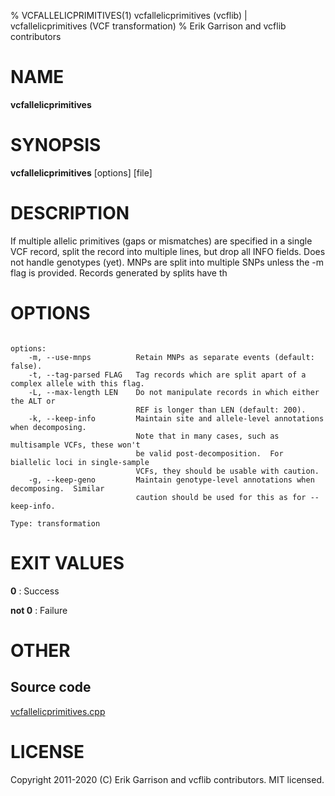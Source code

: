 % VCFALLELICPRIMITIVES(1) vcfallelicprimitives (vcflib) | vcfallelicprimitives (VCF transformation)
% Erik Garrison and vcflib contributors

# NAME

**vcfallelicprimitives**

# SYNOPSIS

**vcfallelicprimitives** [options] [file]

# DESCRIPTION

If multiple allelic primitives (gaps or mismatches) are specified in a single VCF record, split the record into multiple lines, but drop all INFO fields. Does not handle genotypes (yet). MNPs are split into multiple SNPs unless the -m flag is provided. Records generated by splits have th



# OPTIONS

```

options:
    -m, --use-mnps          Retain MNPs as separate events (default: false).
    -t, --tag-parsed FLAG   Tag records which are split apart of a complex allele with this flag.
    -L, --max-length LEN    Do not manipulate records in which either the ALT or
                            REF is longer than LEN (default: 200).
    -k, --keep-info         Maintain site and allele-level annotations when decomposing.
                            Note that in many cases, such as multisample VCFs, these won't
                            be valid post-decomposition.  For biallelic loci in single-sample
                            VCFs, they should be usable with caution.
    -g, --keep-geno         Maintain genotype-level annotations when decomposing.  Similar
                            caution should be used for this as for --keep-info.

Type: transformation

```





# EXIT VALUES

**0**
: Success

**not 0**
: Failure

# OTHER

## Source code

[vcfallelicprimitives.cpp](https://github.com/vcflib/vcflib/blob/master/src/vcfallelicprimitives.cpp)

# LICENSE

Copyright 2011-2020 (C) Erik Garrison and vcflib contributors. MIT licensed.

<!--
  Created with ./scripts/bin2md.rb scripts/bin2md-template.erb
-->
